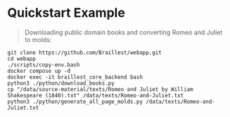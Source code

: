 # Quickstart Example

> Downloading public domain books and converting Romeo and Juliet to molds:

```
git clone https://github.com/Braillest/webapp.git
cd webapp
./scripts/copy-env.bash
docker compose up -d
docker exec -it braillest_core_backend bash
python3 ./python/download_books.py
cp "/data/source-material/texts/Romeo and Juliet by William Shakespeare (1840).txt" /data/texts/Romeo-and-Juliet.txt
python3 ./python/generate_all_page_molds.py /data/texts/Romeo-and-Juliet.txt
```
